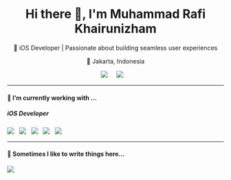<h1 align='center'> Hi there 👋, I'm Muhammad Rafi Khairunizham </h1>

<p align='center'>
  🚀 iOS Developer | Passionate about building seamless user experiences  
</p>

<p align='center'>
  📍 Jakarta, Indonesia  
</p>

<p align='center'>
  <a href="https://www.linkedin.com/in/muhammad-rafi-khairunizham/"><img src="https://img.shields.io/badge/linkedin-%230077B5.svg?&style=for-the-badge&logo=linkedin&logoColor=white" /></a>&nbsp;&nbsp;&nbsp;&nbsp;
  <a href="mailto:rafi.khairunizham@gmail.com?subject=Hello%20Rafi!"><img src="https://img.shields.io/badge/gmail-%23D14836.svg?&style=for-the-badge&logo=gmail&logoColor=white" /></a>&nbsp;&nbsp;&nbsp;&nbsp;
</p>

<hr>

<h4>🔭  I’m currently working with ...</h4>

<h5>iOS Developer</h5>
<p>
  <img src="https://img.shields.io/badge/Swift-F05138?style=for-the-badge&logo=swift&logoColor=white" />&nbsp;&nbsp;
  <img src="https://img.shields.io/badge/UIKit-2396F3?style=for-the-badge&logo=swift&logoColor=white" />&nbsp;&nbsp;
  <img src="https://img.shields.io/badge/SwiftUI-007AFF?style=for-the-badge&logo=swift&logoColor=white" />&nbsp;&nbsp;
  <img src="https://img.shields.io/badge/Xcode-1575F9?style=for-the-badge&logo=xcode&logoColor=white" />&nbsp;&nbsp;
  <img src="https://img.shields.io/badge/Supabase-3ECF8E?style=for-the-badge&logo=supabase&logoColor=white" />&nbsp;&nbsp;
</p>


<hr>

<p align='right'>
<h4>💬  Sometimes I like to write things here...</h4>
  <a href="https://medium.com/@rafi.khairunizham"><img src="https://img.shields.io/badge/medium-%2312100E.svg?&style=for-the-badge&logo=medium&logoColor=white" /></a>&nbsp;&nbsp;&nbsp;
</p>
